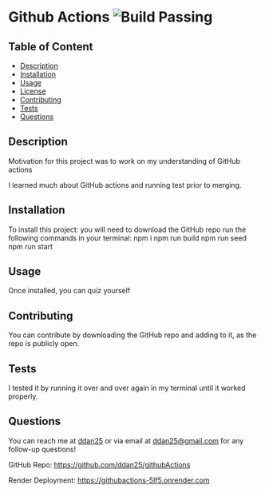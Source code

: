 # Github Actions ![Build Passing](https://img.shields.io/badge/Build_Passing-green)

## Table of Content
- [Description](#description)
- [Installation](#installation)
- [Usage](#usage)
- [License](#license)
- [Contributing](#contributing)
- [Tests](#tests)
- [Questions](#questions)

## Description
Motivation for this project was to work on my understanding of GitHub actions

I learned much about GitHub actions and running test prior to merging.

## Installation
To install this project:
 you will need to download the GitHub repo
  run the following commands in your terminal:
   npm i
   npm run build
   npm run seed
   npm run start

## Usage
Once installed, you can quiz yourself

## Contributing
You can contribute by downloading the GitHub repo and adding to it, as the repo is publicly open.

## Tests
I tested it by running it over and over again in my terminal until it worked properly.

## Questions
You can reach me at [ddan25](https://github.com/ddan25) or via email at ddan25@gmail.com for any follow-up questions!

GitHub Repo: https://github.com/ddan25/githubActions

Render Deployment: https://githubactions-5lf5.onrender.com
